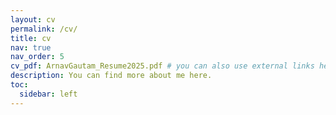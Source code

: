 ```yaml
---
layout: cv
permalink: /cv/
title: cv
nav: true
nav_order: 5
cv_pdf: ArnavGautam_Resume2025.pdf # you can also use external links here
description: You can find more about me here.
toc:
  sidebar: left
---
```

